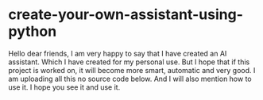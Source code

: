 # create-your-own-assistant-using-python
Hello dear friends, I am very happy to say that I have created an AI assistant. Which I have created for my personal use. But I hope that if this project is worked on, it will become more smart, automatic and very good. I am uploading all this no source code below. And I will also mention how to use it. I hope you see it and use it.
